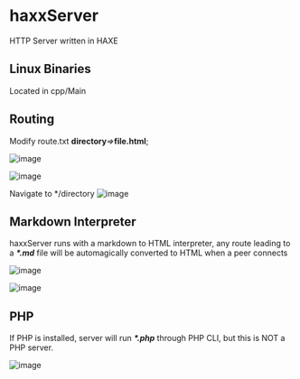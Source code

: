 # haxxServer
HTTP Server written in HAXE

## Linux Binaries
Located in cpp/Main

## Routing
Modify route.txt
**directory**_=>_**file.html**;


![image](https://user-images.githubusercontent.com/4108484/113360945-ce071180-9318-11eb-87f4-94122112ee00.png)

![image](https://user-images.githubusercontent.com/4108484/113360930-c6476d00-9318-11eb-8588-36d16922cf00.png)

Navigate to \*/directory
![image](https://user-images.githubusercontent.com/4108484/113361017-fbec5600-9318-11eb-89cc-6403cc9b9ddc.png)



## Markdown Interpreter
haxxServer runs with a markdown to HTML interpreter, any route leading to a **_*.md_** file will be automagically converted to HTML when a peer connects

![image](https://user-images.githubusercontent.com/4108484/113361378-ddd32580-9319-11eb-80bf-b8ed344e0023.png)

![image](https://user-images.githubusercontent.com/4108484/113361421-f2172280-9319-11eb-876f-e675ca91abac.png)

## PHP
If PHP is installed, server will run **_*.php_** through PHP CLI, but this is NOT a PHP server. 

![image](https://user-images.githubusercontent.com/4108484/113361896-07d91780-931b-11eb-9c3c-b7e97e40335b.png)
